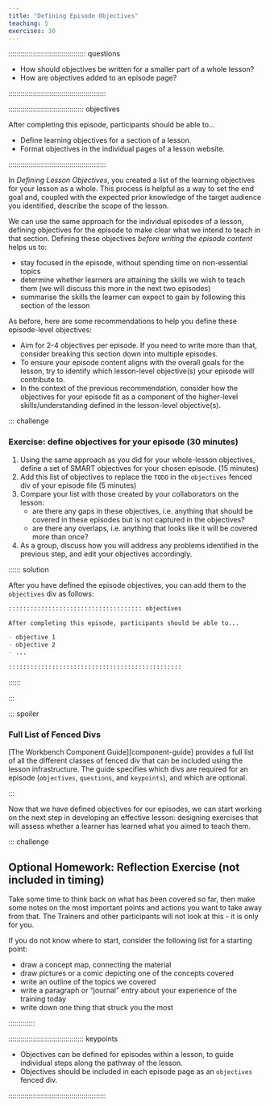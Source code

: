 ```yaml
---
title: "Defining Episode Objectives"
teaching: 5
exercises: 30
---
```



:::::::::::::::::::::::::::::::::::::: questions

- How should objectives be written for a smaller part of a whole lesson?
- How are objectives added to an episode page?

::::::::::::::::::::::::::::::::::::::::::::::::

::::::::::::::::::::::::::::::::::::: objectives

After completing this episode, participants should be able to...

- Define learning objectives for a section of a lesson.
- Format objectives in the individual pages of a lesson website.

::::::::::::::::::::::::::::::::::::::::::::::::

In _Defining Lesson Objectives_,
you created a list of the learning objectives for your lesson as a whole.
This process is helpful as a way to set the end goal and,
coupled with the expected prior knowledge of the target audience you identified,
describe the scope of the lesson.

We can use the same approach for the individual episodes of a lesson,
defining objectives for the episode to make clear what we intend to teach in that section.
Defining these objectives _before writing the episode content_ helps us to:

- stay focused in the episode, without spending time on non-essential topics
- determine whether learners are attaining the skills we wish to teach them
  (we will discuss this more in the next two episodes)
- summarise the skills the learner can expect to gain by following this section of the lesson

As before, here are some recommendations to help you define these episode-level objectives:

- Aim for 2-4 objectives per episode. 
  If you need to write more than that,
  consider breaking this section down into multiple episodes.
- To ensure your episode content aligns with the overall goals for the lesson,
  try to identify which lesson-level objective(s) your episode
  will contribute to.
- In the context of the previous recommendation,
  consider how the objectives for your episode fit as a
  component of the higher-level skills/understanding defined
  in the lesson-level objective(s).

::: challenge

### Exercise: define objectives for your episode (30 minutes)

1. Using the same approach as you did for your whole-lesson objectives,
   define a set of SMART objectives for your chosen episode. (15 minutes)
1. Add this list of objectives to replace
   the `TODO` in the `objectives` fenced div of your episode file (5 minutes)
1. Compare your list with those created by your collaborators on the lesson:
    - are there any gaps in these objectives,
      i.e. anything that should be covered in these episodes but is not captured in the objectives?
    - are there any overlaps, i.e. anything that looks like it will be covered more than once?
1. As a group, discuss how you will address any problems identified in the previous step,
   and edit your objectives accordingly.

:::::: solution

After you have defined the episode objectives, you can add them to the `objectives` div as follows:

```markdown
::::::::::::::::::::::::::::::::::::: objectives

After completing this episode, participants should be able to...

- objective 1
- objective 2
- ...

::::::::::::::::::::::::::::::::::::::::::::::::
```

::::::

:::


::: spoiler

### Full List of Fenced Divs

[The Workbench Component Guide][component-guide] provides a full list of
all the different classes of fenced div that can be included using the lesson infrastructure.
The guide specifies which divs are required for an episode
(`objectives`, `questions`, and `keypoints`),
and which are optional.

:::

Now that we have defined objectives for our episodes,
we can start working on the next step in developing an effective lesson:
designing exercises that will assess whether a learner has learned what you aimed to teach them.

::: challenge

## Optional Homework: Reflection Exercise (not included in timing)

Take some time to think back on what has been covered so far,
then make some notes on the most important points and actions you want to take away from that.
The Trainers and other participants will not look at this - it is only for you.

If you do not know where to start, consider the following list for a starting point:

- draw a concept map, connecting the material
- draw pictures or a comic depicting one of the concepts covered
- write an outline of the topics we covered
- write a paragraph or “journal” entry about your experience of the training today
- write down one thing that struck you the most

:::::::::::::

::::::::::::::::::::::::::::::::::::: keypoints

- Objectives can be defined for episodes within a lesson, to guide individual steps along the pathway of the lesson.
- Objectives should be included in each episode page as an `objectives` fenced div.

::::::::::::::::::::::::::::::::::::::::::::::::
